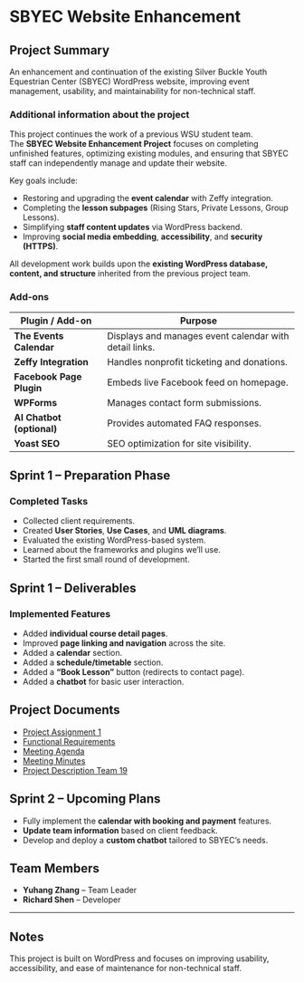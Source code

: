 # SBYEC Website Enhancement

## Project Summary

An enhancement and continuation of the existing Silver Buckle Youth Equestrian Center (SBYEC) WordPress website, improving event management, usability, and maintainability for non-technical staff.

### Additional information about the project
This project continues the work of a previous WSU student team.  
The **SBYEC Website Enhancement Project** focuses on completing unfinished features, optimizing existing modules, and ensuring that SBYEC staff can independently manage and update their website.  

Key goals include:
- Restoring and upgrading the **event calendar** with Zeffy integration.  
- Completing the **lesson subpages** (Rising Stars, Private Lessons, Group Lessons).  
- Simplifying **staff content updates** via WordPress backend.  
- Improving **social media embedding**, **accessibility**, and **security (HTTPS)**.  

All development work builds upon the **existing WordPress database, content, and structure** inherited from the previous project team.


### Add-ons

| Plugin / Add-on | Purpose |
|------------------|----------|
| **The Events Calendar** | Displays and manages event calendar with detail links. |
| **Zeffy Integration** | Handles nonprofit ticketing and donations. |
| **Facebook Page Plugin** | Embeds live Facebook feed on homepage. |
| **WPForms** | Manages contact form submissions. |
| **AI Chatbot (optional)** | Provides automated FAQ responses. |
| **Yoast SEO** | SEO optimization for site visibility. |

## Sprint 1 – Preparation Phase

### Completed Tasks
- Collected client requirements.  
- Created **User Stories**, **Use Cases**, and **UML diagrams**.  
- Evaluated the existing WordPress-based system.  
- Learned about the frameworks and plugins we’ll use.  
- Started the first small round of development.


## Sprint 1 – Deliverables

### Implemented Features
- Added **individual course detail pages**.  
- Improved **page linking and navigation** across the site.  
- Added a **calendar** section.  
- Added a **schedule/timetable** section.  
- Added a **“Book Lesson”** button (redirects to contact page).  
- Added a **chatbot** for basic user interaction.

## Project Documents

- [Project Assignment 1](https://github.com/ZY115/SBYEC/blob/main/docs/Reports/Assignment%20Template.pdf)  
- [Functional Requirements](https://github.com/ZY115/SBYEC/blob/main/docs/Reports/Functional%20Requirements.pdf)
- [Meeting Agenda](https://github.com/ZY115/SBYEC/blob/main/docs/Reports/Meeting%20Agenda.pdf)
- [Meeting Minutes](https://github.com/ZY115/SBYEC/blob/main/docs/Reports/Meeting%20Minutes.pdf)
- [Project Description Team 19](https://github.com/ZY115/SBYEC/blob/main/docs/Reports/Project_Description_team19.pdf)

## Sprint 2 – Upcoming Plans
- Fully implement the **calendar with booking and payment** features.  
- **Update team information** based on client feedback.  
- Develop and deploy a **custom chatbot** tailored to SBYEC’s needs.


## Team Members
- **Yuhang Zhang** – Team Leader  
- **Richard Shen** – Developer

---

## Notes
This project is built on WordPress and focuses on improving usability, accessibility, and ease of maintenance for non-technical staff.



